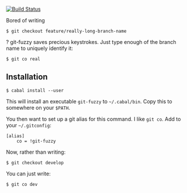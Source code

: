 [![Build Status](https://travis-ci.org/Wilfred/FuzzyBranch.svg?branch=master)](https://travis-ci.org/Wilfred/FuzzyBranch)

Bored of writing

```
$ git checkout feature/really-long-branch-name
```

? git-fuzzy saves precious keystrokes. Just type enough of the branch
name to uniquely identify it:

```
$ git co real
```

## Installation

    $ cabal install --user
    
This will install an executable `git-fuzzy` to `~/.cabal/bin`. Copy
this to somewhere on your `$PATH`.

You then want to set up a git alias for this command. I like 
`git co`. Add to your `~/.gitconfig`:

    [alias]
        co = !git-fuzzy
        
Now, rather than writing:

    $ git checkout develop
    
You can just write:

    $ git co dev

